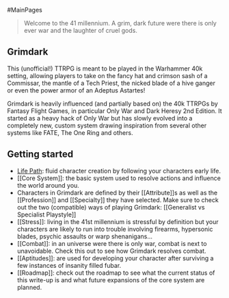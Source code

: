 #MainPages 
> Welcome to the 41 millennium. A grim, dark future were there is only ever war and the laughter of cruel gods.

## Grimdark
This (unofficial!) TTRPG is meant to be played in the Warhammer 40k setting, allowing players to take on the fancy hat and crimson sash of a Commissar, the mantle of a Tech Priest, the nicked blade of a hive ganger or even the power armor of an Adeptus Astartes!

Grimdark is heavily influenced (and partially based on) the 40k TTRPGs by Fantasy Flight Games, in particular Only War and Dark Heresy 2nd Edition. It started as a heavy hack of Only War but has slowly evolved into a completely new, custom system drawing inspiration from several other systems like FATE, The One Ring and others. 

## Getting started
* [Life Path](<LifePath/Life Path>): fluid character creation by following your characters early life.
* [[Core System]]: the basic system used to resolve actions and influence the world around you.
* Characters in Grimdark are defined by their [[Attribute]]s as well as the [[Profession]] and [[Specialty]] they have selected. Make sure to check out the two (compatible) ways of playing Grimdark: [[Generalist vs Specialist Playstyle]]
* [[Stress]]: living in the 41st millennium is stressful by definition but your characters are likely to run into trouble involving firearms, hypersonic blades, psychic assaults or warp shenanigans...
* [[Combat]]: in an universe were there is only war, combat is next to unavoidable. Check this out to see how Grimdark resolves combat.
* [[Aptitudes]]: are used for developing your character after surviving a few instances of insanity filled fubar.
* [[Roadmap]]: check out the roadmap to see what the current status of this write-up is and what future expansions of the core system are planned.